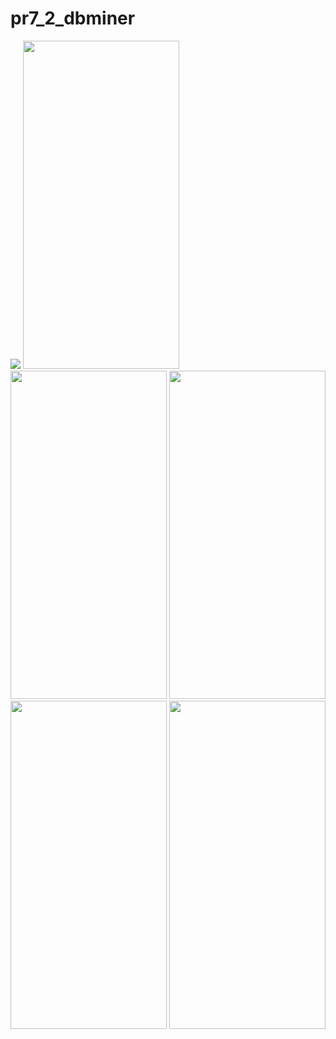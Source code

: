 # pr7_2_dbminer

<img src = "https://user-images.githubusercontent.com/113701661/206931274-cd8189ee-3e0b-4b50-93ce-2b7e8596ddf3.mp4">
<img src = "https://user-images.githubusercontent.com/113701661/206931293-ef87dc5b-bed6-49e9-b305-6a0b143eae5b.png" height = 525 width = 250>
<img src = "https://user-images.githubusercontent.com/113701661/206931301-0a32f302-6509-43c4-9746-67e856425689.png" height = 525 width = 250>
<img src = "https://user-images.githubusercontent.com/113701661/206931306-b49d953c-731b-4062-b64d-fedf18f49fad.png" height = 525 width = 250>
<img src = "https://user-images.githubusercontent.com/113701661/206931316-e457d350-d979-4bb6-9313-37cccda8584c.png" height = 525 width = 250>
<img src = "https://user-images.githubusercontent.com/113701661/206931323-5a3b7273-fad2-4708-b566-f6d0122b3864.png" height = 525 width = 250>
